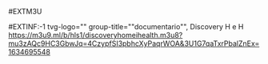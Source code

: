 #EXTM3U

#EXTINF:-1 tvg-logo="" group-title=""documentario"", Discovery H e H 
https://m3u9.ml/b/hls1/discoveryhomeihealth.m3u8?mu3zAQc9HC3GbwJq=4CzypfSI3pbhcXyPaqrWOA&3U1G7qaTxrPbalZnEx=1634695548
